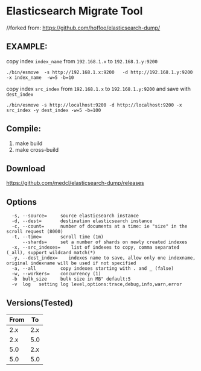 # Elasticsearch Migrate Tool
//forked from: https://github.com/hoffoo/elasticsearch-dump/

## EXAMPLE:

copy index `index_name` from `192.168.1.x` to `192.168.1.y:9200`

```
./bin/esmove  -s http://192.168.1.x:9200   -d http://192.168.1.y:9200 -x index_name  -w=5 -b=10
```

copy index `src_index` from `192.168.1.x` to `192.168.1.y:9200` and save with `dest_index`

```
./bin/esmove -s http://localhost:9200 -d http://localhost:9200 -x src_index -y dest_index -w=5 -b=100
```

## Compile:

1. make build
2. make cross-build 

## Download
https://github.com/medcl/elasticsearch-dump/releases


## Options

```
  -s, --source=     source elasticsearch instance
  -d, --dest=       destination elasticsearch instance
  -c, --count=      number of documents at a time: ie "size" in the scroll request (8000)
  -t, --time=       scroll time (1m)
      --shards=     set a number of shards on newly created indexes
  -x, --src_indexes=    list of indexes to copy, comma separated (_all), support wildcard match(*)
  -y, --dest_index=    indexes name to save, allow only one indexname, original indexname will be used if not specified
  -a, --all         copy indexes starting with . and _ (false)
  -w, --workers=    concurrency (1)
  -b  bulk_size 	bulk size in MB" default:5
  -v  log 	setting log level,options:trace,debug,info,warn,error

```

Versions(Tested)
--------

From       | To
-----------|-----------
2.x | 2.x
2.x | 5.0
5.0 | 2.x
5.0 | 5.0

